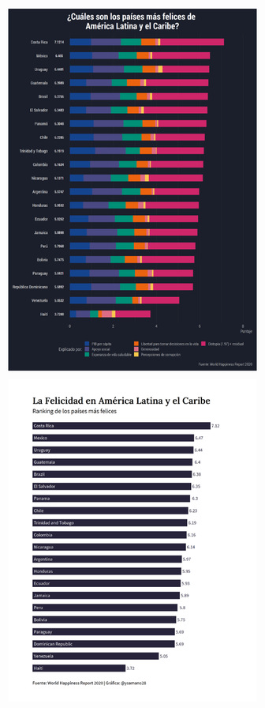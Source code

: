![](https://raw.githubusercontent.com/ysamano/30diasdegraficos-/master/dia_01/01_barras.png)

![](https://raw.githubusercontent.com/ysamano/30diasdegraficos-/master/dia_01/01_barra.png)